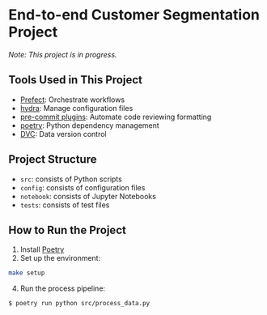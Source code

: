# End-to-end Customer Segmentation Project

_Note: This project is in progress._

## Tools Used in This Project
* [Prefect](https://www.prefect.io/): Orchestrate workflows
* [hydra](https://hydra.cc/): Manage configuration files
* [pre-commit plugins](https://towardsdatascience.com/4-pre-commit-plugins-to-automate-code-reviewing-and-formatting-in-python-c80c6d2e9f5?sk=2388804fb174d667ee5b680be22b8b1f): Automate code reviewing formatting 
* [poetry](https://python-poetry.org/): Python dependency management
* [DVC](https://dvc.org/): Data version control

## Project Structure
* `src`: consists of Python scripts
* `config`: consists of configuration files
* `notebook`: consists of Jupyter Notebooks
* `tests`: consists of test files

## How to Run the Project
1. Install [Poetry](https://python-poetry.org/docs/#installation)
2. Set up the environment:
```bash
make setup
```
4. Run the process pipeline:
```bash
$ poetry run python src/process_data.py
```

